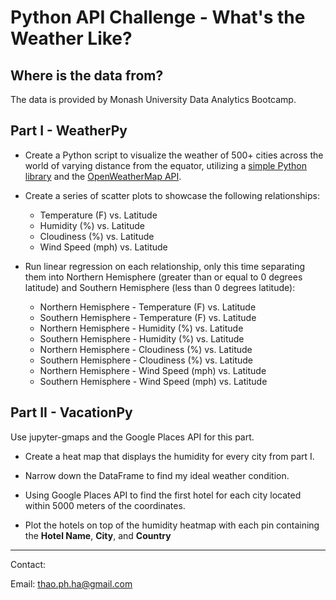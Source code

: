 # Python API Challenge - What's the Weather Like?

## Where is the data from?

The data is provided by Monash University Data Analytics Bootcamp.

## Part I - WeatherPy

* Create a Python script to visualize the weather of 500+ cities across the world of varying distance from the equator, utilizing a [simple Python library](https://pypi.python.org/pypi/citipy) and the [OpenWeatherMap API](https://openweathermap.org/api).

* Create a series of scatter plots to showcase the following relationships:

    * Temperature (F) vs. Latitude
    * Humidity (%) vs. Latitude
    * Cloudiness (%) vs. Latitude
    * Wind Speed (mph) vs. Latitude

* Run linear regression on each relationship, only this time separating them into Northern Hemisphere (greater than or equal to 0 degrees latitude) and Southern Hemisphere (less than 0 degrees latitude):

    * Northern Hemisphere - Temperature (F) vs. Latitude
    * Southern Hemisphere - Temperature (F) vs. Latitude
    * Northern Hemisphere - Humidity (%) vs. Latitude
    * Southern Hemisphere - Humidity (%) vs. Latitude
    * Northern Hemisphere - Cloudiness (%) vs. Latitude
    * Southern Hemisphere - Cloudiness (%) vs. Latitude
    * Northern Hemisphere - Wind Speed (mph) vs. Latitude
    * Southern Hemisphere - Wind Speed (mph) vs. Latitude

## Part II - VacationPy

Use jupyter-gmaps and the Google Places API for this part.

* Create a heat map that displays the humidity for every city from part I.

* Narrow down the DataFrame to find my ideal weather condition.

* Using Google Places API to find the first hotel for each city located within 5000 meters of the coordinates.

* Plot the hotels on top of the humidity heatmap with each pin containing the **Hotel Name**, **City**, and **Country**

---
Contact:

Email: thao.ph.ha@gmail.com
